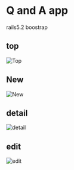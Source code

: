 # Q and A app

rails5.2 boostrap

## top

![Top](https://user-images.githubusercontent.com/29003588/106383203-e84f6c80-6407-11eb-962f-057f97070391.png)

## New

![New](https://user-images.githubusercontent.com/29003588/106383214-02894a80-6408-11eb-9b32-2b00c554cba4.png)

## detail

![detail](https://user-images.githubusercontent.com/29003588/106383226-159c1a80-6408-11eb-87cc-83f389051751.png)

## edit
![edit](https://user-images.githubusercontent.com/29003588/106383237-29478100-6408-11eb-86e5-a1ef6a3e1ab8.png)
